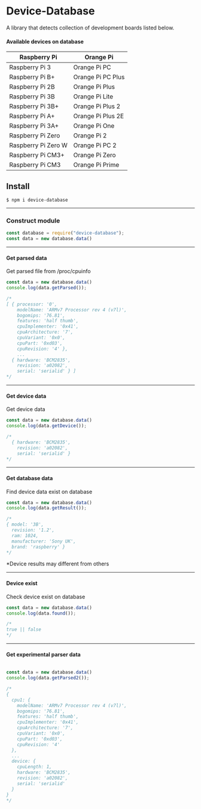 # Device-Database
A library that detects collection of development boards listed below.

#### Available devices on database

|Raspberry Pi | Orange Pi|
|--------------------|---------|
|Raspberry Pi 3      | Orange Pi PC      |
|Raspberry Pi B+     | Orange Pi PC Plus |
|Raspberry Pi 2B     | Orange Pi Plus    |
|Raspberry Pi 3B     | Orange Pi Lite    |
|Raspberry Pi 3B+    | Orange Pi Plus 2  |
|Raspberry Pi A+     | Orange Pi Plus 2E |
|Raspberry Pi 3A+    | Orange Pi One     |
|Raspberry Pi Zero   | Orange Pi 2       |
|Raspberry Pi Zero W | Orange Pi PC 2    |
|Raspberry Pi CM3+   | Orange Pi Zero    |
|Raspberry Pi CM3    | Orange Pi Prime   |

## Install

```shell
$ npm i device-database
```
---      

### Construct module

```js
const database = require("device-database");
const data = new database.data()
```
---

#### Get parsed data

Get parsed file from /proc/cpuinfo 

```js
const data = new database.data()
console.log(data.getParsed());

/*
[ { processor: '0',
    modelName: 'ARMv7 Processor rev 4 (v7l)',
    bogomips: '76.81',
    features: 'half thumb',
    cpuImplementer: '0x41',
    cpuArchitecture: '7',
    cpuVariant: '0x0',
    cpuPart: '0xd03',
    cpuRevision: '4' },
    ...
  { hardware: 'BCM2835',
    revision: 'a02082',
    serial: 'serialid' } ]
*/

```
---

#### Get device data

Get device data

```js
const data = new database.data()
console.log(data.getDevice());

/*
  { hardware: 'BCM2835',
    revision: 'a02082',
    serial: 'serialid' }
*/

```

---
#### Get database data

Find device data exist on database

```js
const data = new database.data()
console.log(data.getResult());

/*
{ model: '3B',
  revision: '1.2',
  ram: 1024,
  manufacturer: 'Sony UK',
  brand: 'raspberry' }
*/

```
*Device results may different from others

---
#### Device exist

Check device exist on database

```js
const data = new database.data()
console.log(data.found());

/*
true || false
*/
```
---

#### Get experimental parser data

```js

const data = new database.data()
console.log(data.getParsed2());

/*
{ 
  cpu1: {
    modelName: 'ARMv7 Processor rev 4 (v7l)',
    bogomips: '76.81',
    features: 'half thumb',
    cpuImplementer: '0x41',
    cpuArchitecture: '7',
    cpuVariant: '0x0',
    cpuPart: '0xd03',
    cpuRevision: '4' 
  },
  ...
  device: {
    cpuLength: 1,
    hardware: 'BCM2835',
    revision: 'a02082',
    serial: 'serialid'
  } 
}
*/

```
